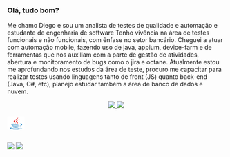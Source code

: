 ### Olá, tudo bom?

Me chamo Diego e sou um analista de testes de qualidade e automação e estudante de engenharia de software
 Tenho vivência na área de testes funcionais e não funcionais, com ênfase no setor bancário. Cheguei a atuar com automação mobile, fazendo uso de java, appium, device-farm e de ferramentas que nos auxiliam com a parte de gestão de atividades, abertura e monitoramento de bugs como o jira e octane.
 Atualmente estou me aprofundando nos estudos da área de teste, procuro me capacitar para realizar testes usando linguagens tanto de front (JS) quanto
back-end (Java, C#, etc), planejo estudar também a área de banco de dados e nuvem.

<div align="center">
  <a href="https://github.com/diegozitto">
  <img height="180em" src="https://github-readme-stats.vercel.app/api?username=diegozitto&show_icons=true&theme=dark&include_all_commits=true&count_private=true"/>
 
  <img height="180em" src="https://github-readme-stats.vercel.app/api/top-langs/?username=diegozitto&layout=compact&langs_count=7&theme=dark"/>
</div>

<div style="display: inline_block"><br>
  <img align="center" alt="Diego-Java" height="30" width="40" src="https://raw.githubusercontent.com/devicons/devicon/master/icons/java/java-original.svg"> 
</div>

##
 
<div>  
  <a href = "mailto:diegomirandazito@gmail.com"><img src="https://img.shields.io/badge/-Gmail-%23333?style=for-the-badge&logo=gmail&logoColor=white" target="_blank"></a>
  <a href="https://www.linkedin.com/in/diego-zito" target="_blank"><img src="https://img.shields.io/badge/-LinkedIn-%230077B5?style=for-the-badge&logo=linkedin&logoColor=white" target="_blank"></a> 
 
</div>
